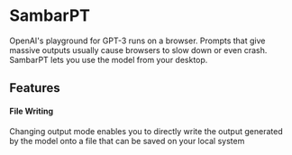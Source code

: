 
# SambarPT

OpenAI's playground for GPT-3 runs on a browser. Prompts that give massive outputs usually cause browsers to slow down or even crash. SambarPT lets you use the model from your desktop.


## Features

#### File Writing
Changing output mode enables you to directly write the output generated by the model onto a file that can be saved on your local system
